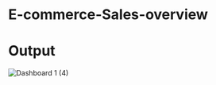 # E-commerce-Sales-overview
# Output
![Dashboard 1 (4)](https://user-images.githubusercontent.com/114616872/207110786-26eb08f4-d047-4feb-889b-3d2222684862.png)
